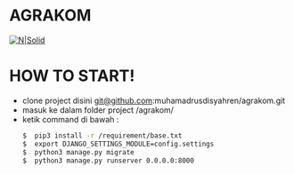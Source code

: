 # AGRAKOM

[![N|Solid](http://agrakompr.com/public/assets/img/logo.png)](https://nodesource.com/products/nsolid)

# HOW TO START!

  - clone project disini git@github.com:muhamadrusdisyahren/agrakom.git
  - masuk ke dalam folder project /agrakom/
  - ketik command di bawah :
    ```sh
    $  pip3 install -r /requirement/base.txt
    $  export DJANGO_SETTINGS_MODULE=config.settings
    $  python3 manage.py migrate
    $  python3 manage.py runserver 0.0.0.0:8000
    ```